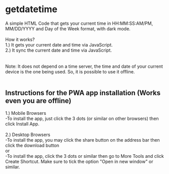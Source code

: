 # getdatetime
A simple HTML Code that gets your current time in HH:MM:SS:AM/PM, MM/DD/YYYY and Day of the Week format, with dark mode.
<br>
<br>
How it works?
<br>
1.) It gets your current date and time via JavaScript.
<br>
2.) It sync the current date and time via JavaScript.
<br>
<br>
<br>
Note: It does not depend on a time server, the time and date of your current device is the one being used. So, it is possible to use it offline.
<br>
<br>
## Instructions for the PWA app installation (Works even you are offline)
1.) Mobile Browsers
<br>
-To install the app, just click the 3 dots (or similar on other browsers) then click Install App. 
<br>
<br>
2.) Desktop Browsers
<br>
-To install the app, you may click the share button on the address bar then click the download button
<br>
or
<br>
-To install the app, click the 3 dots or similar then go to More Tools and click Create Shortcut. Make sure to tick the option "Open in new window" or similar.


